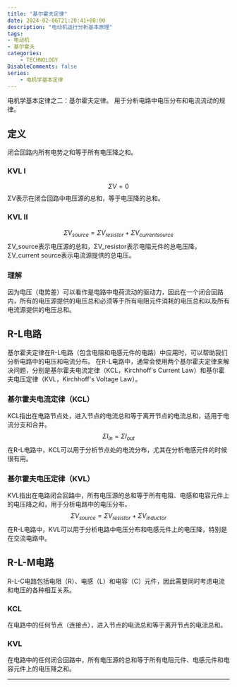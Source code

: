 ```yaml
---
title: "基尔霍夫定律"
date: 2024-02-06T21:20:41+08:00
description: "电动机运行分析基本原理"
tags: 
- 电动机
- 基尔霍夫
categories:
    - TECHNOLOGY
DisableComments: false
series:
    - 电机学基本定律
---
```


电机学基本定律之二：基尔霍夫定律。
用于分析电路中电压分布和电流流动的规律。
<!--more-->

## 定义
闭合回路内所有电势之和等于所有电压降之和。

### KVL I
$$
\Sigma V = 0
$$
ΣV表示在闭合回路中电压源的总和，等于电压降的总和。
### KVL II
$$
\Sigma V_{source} = \Sigma V_{resistor} + \Sigma V_{current source}
$$
ΣV_source表示电压源的总和，ΣV_resistor表示电阻元件的总电压降，ΣV_current source表示电流源提供的总电压。
### 理解
因为电压（电势差）可以看作是电路中电荷流动的驱动力，因此在一个闭合回路内，所有的电压源提供的电压总和必须等于所有电阻元件消耗的电压总和以及所有电流源提供的电压总和。

## R-L电路
基尔霍夫定律在R-L电路（包含电阻和电感元件的电路）中应用时，可以帮助我们分析电路中的电压和电流分布。
在R-L电路中，通常会使用两个基尔霍夫定律来解决问题，分别是基尔霍夫电流定律（KCL，Kirchhoff's Current Law）和基尔霍夫电压定律（KVL，Kirchhoff's Voltage Law）。
### 基尔霍夫电流定律（KCL）
KCL指出在电路节点处，进入节点的电流总和等于离开节点的电流总和，适用于电流分支和合并。
$$
\Sigma I_{in} = \Sigma I_{out}
$$
在R-L电路中，KCL可以用于分析节点处的电流分布，尤其在分析电感元件的时候很有用。
### 基尔霍夫电压定律（KVL）
KVL指出在电路闭合回路中，所有电压源的总和等于所有电阻、电感和电容元件上的电压降之和，用于分析电路中的电压分布。
$$
\Sigma V_{source} = \Sigma V_{resistor} + \Sigma V_{inductor}
$$
在R-L电路中，KVL可以用于分析电路中电压分布和电感元件上的电压降，特别是在交流电路中。
## R-L-M电路
R-L-C电路包括电阻（R）、电感（L）和电容（C）元件，因此需要同时考虑电流和电压的各种相互关系。
### KCL
在电路中的任何节点（连接点），进入节点的电流总和等于离开节点的电流总和。
### KVL
在电路中的任何闭合回路中，所有电压源的总和等于所有电阻元件、电感元件和电容元件上的电压降之和。

---  
